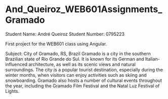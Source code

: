# And_Queiroz_WEB601Assignments_Gramado

Student Name: André Queiroz
Student Number: 0795223

 First project for the WEB601 class using Angular.

 Subject: City of Gramado, RS, Brazil
 Gramado is a city in the southern Brazilian state of Rio Grande do Sul. It is known for its German and Italian-influenced architecture, as well as its scenic views and natural surroundings. The city is a popular tourist destination, especially during the winter months, when visitors can enjoy activities such as skiing and snowboarding. Gramado also hosts a number of cultural events throughout the year, including the Gramado Film Festival and the Natal Luz Festival of Lights.
